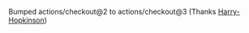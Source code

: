 Bumped actions/checkout@2 to actions/checkout@3 (Thanks [Harry-Hopkinson](https://github.com/Harry-Hopkinson))
